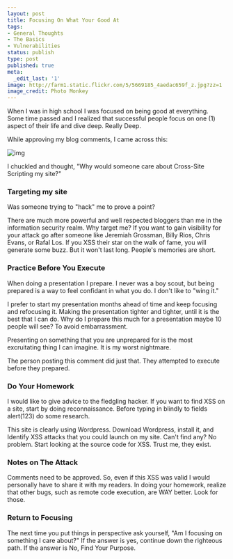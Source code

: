 ```yaml
---
layout: post
title: Focusing On What Your Good At
tags:
- General Thoughts
- The Basics
- Vulnerabilities
status: publish
type: post
published: true
meta:
  _edit_last: '1'
image: http://farm1.static.flickr.com/5/5669185_4aedac659f_z.jpg?zz=1
image_credit: Photo Monkey
---
```

When I was in high school I was focused on being good at everything. Some time passed and I realized that successful people focus on one (1) aspect of their life and dive deep. Really Deep.

While approving my blog comments, I came across this:

![img](http://misc-security.com/blog/wp-content/uploads/2011/04/Screen-shot-2011-04-01-at-1.11.22-PM.png)

I chuckled and thought, "Why would someone care about Cross-Site Scripting my site?"

### Targeting my site

Was someone trying to "hack" me to prove a point?

There are much more powerful and well respected bloggers than me in the information security realm. Why target me? If you want to gain visibility for your attack go after someone like Jeremiah Grossman, Billy Rios, Chris Evans, or Rafal Los. If you XSS their star on the walk of fame, you will generate some buzz. But it won't last long. People's memories are short.

### Practice Before You Execute

When doing a presentation I prepare. I never was a boy scout, but being prepared is a way to feel confidant in what you do. I don't like to "wing it."

I prefer to start my presentation months ahead of time and keep focusing and refocusing it. Making the presentation tighter and tighter, until it is the best that I can do. Why do I prepare this much for a presentation maybe 10 people will see? To avoid embarrassment.

Presenting on something that you are unprepared for is the most excruitating thing I can imagine. It is my worst nightmare.

The person posting this comment did just that. They attempted to execute before they prepared.

### Do Your Homework

I would like to give advice to the fledgling hacker. If you want to find XSS on a site, start by doing reconnaissance. Before typing in blindly to fields alert(123) do some research.

This site is clearly using Wordpress. Download Wordpress, install it, and Identify XSS attacks that you could launch on my site. Can't find any? No problem. Start looking at the source code for XSS. Trust me, they exist.

### Notes on The Attack

Comments need to be approved. So, even if this XSS was valid I would personally have to share it with my readers. In doing your homework, realize that other bugs, such as remote code execution, are WAY better. Look for those.

### Return to Focusing

The next time you put things in perspective ask yourself, "Am I focusing on something I care about?" If the answer is yes, continue down the righteous path. If the answer is No, Find Your Purpose.
